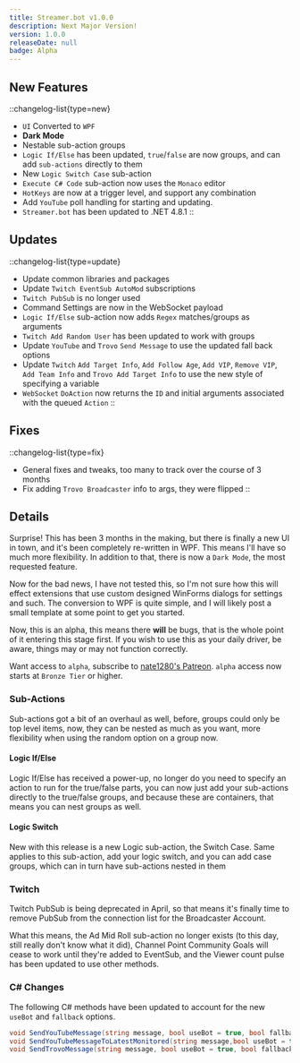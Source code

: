 ```yaml
---
title: Streamer.bot v1.0.0
description: Next Major Version!
version: 1.0.0
releaseDate: null
badge: Alpha
---
```


## New Features
::changelog-list{type=new}
* `UI` Converted to `WPF`
* **Dark Mode**
* Nestable sub-action groups
* `Logic If/Else` has been updated, `true`/`false` are now groups, and can add `sub-actions` directly to them
* New `Logic Switch Case` sub-action
* `Execute C# Code` sub-action now uses the `Monaco` editor
* `HotKeys` are now at a trigger level, and support any combination
* Add `YouTube` poll handling for starting and updating.
* `Streamer.bot` has been updated to .NET 4.8.1
::

## Updates
::changelog-list{type=update}
* Update common libraries and packages
* Update `Twitch EventSub AutoMod` subscriptions
* `Twitch PubSub` is no longer used
* Command Settings are now in the WebSocket payload
* `Logic If/Else` sub-action now adds `Regex` matches/groups as arguments
* `Twitch Add Random User` has been updated to work with groups
* Update `YouTube` and `Trovo` `Send Message` to use the updated fall back options
* Update `Twitch` `Add Target Info`, `Add Follow Age`, `Add VIP`, `Remove VIP`, `Add Team Info` and `Trovo Add Target Info` to use the new style of specifying a variable
* `WebSocket` `DoAction` now returns the `ID` and initial arguments associated with the queued `Action`
::

## Fixes
::changelog-list{type=fix}
* General fixes and tweaks, too many to track over the course of 3 months
* Fix adding `Trovo Broadcaster` info to args, they were flipped
::

## Details
Surprise!  This has been 3 months in the making, but there is finally a new UI in town, and it's been completely re-written in WPF.  This means I'll have so much more flexibility.  In addition to that, there is now a `Dark Mode`, the most requested feature.

Now for the bad news, I have not tested this, so  I'm not sure how this will effect extensions that use custom designed WinForms dialogs for settings and such.  The conversion to WPF is quite simple, and I will likely post a small template at some point to get you started.

Now, this is an alpha, this means there **will** be bugs, that is the whole point of it entering this stage first.  If you wish to use this as your daily driver, be aware, things may or may not function correctly.

Want access to `alpha`, subscribe to [nate1280's Patreon](https://www.patreon.com/nate1280).  `alpha` access now starts at `Bronze Tier` or higher.
### Sub-Actions
Sub-actions got a bit of an overhaul as well, before, groups could only be top level items, now, they can be nested as much as you want, more flexibility when using the random option on a group now.
#### Logic If/Else
Logic If/Else has received a power-up, no longer do you need to specify an action to run for the true/false parts, you can now just add your sub-actions directly to the true/false groups, and because these are containers, that means you can nest groups as well.
#### Logic Switch
New with this release is a new Logic sub-action, the Switch Case.  Same applies to this sub-action, add your logic switch, and you can add case groups, which can in turn have sub-actions nested in them
### Twitch
Twitch PubSub is being deprecated in April, so that means it's finally time to remove PubSub from the connection list for the Broadcaster Account.

What this means, the Ad Mid Roll sub-action no longer exists (to this day, still really don't know what it did), Channel Point Community Goals will cease to work until they're added to EventSub, and the Viewer count pulse has been updated to use other methods.
### C# Changes
The following C# methods have been updated to account for the new `useBot` and `fallback` options.
```cs
void SendYouTubeMessage(string message, bool useBot = true, bool fallback = true, string broadcastId = null);
void SendYouTubeMessageToLatestMonitored(string message,bool useBot = true, bool fallback = true);
void SendTrovoMessage(string message, bool useBot = true, bool fallback = true);
```